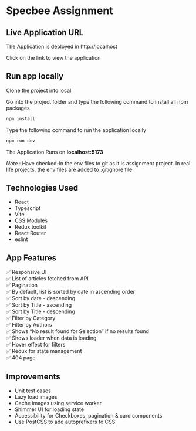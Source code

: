# Specbee Assignment

## Live Application URL

The Application is deployed in http://localhost

Click on the link to view the application

## Run app locally
Clone the project into local

Go into the project folder and type the following command to install all npm packages

```bash
npm install
```

Type the following command to run the application locally

```bash
npm run dev
```

The Application Runs on **localhost:5173**

*Note* : Have checked-in the env files to git as it is assignment project. In real life projects, the env files are added to .gitignore file

## Technologies Used
- React
- Typescript
- Vite
- CSS Modules
- Redux toolkit
- React Router
- eslint

## App Features
✅ Responsive UI\
✅ List of articles fetched from API\
✅ Pagination\
✅ By default, list is sorted by date in ascending order\
✅ Sort by date - descending\
✅ Sort by Title - ascending\
✅ Sort by Title - descending\
✅ Filter by Category\
✅ Filter by Authors\
✅ Shows “No result found for Selection” if no results found\
✅ Shows loader when data is loading\
✅ Hover effect for filters\
✅ Redux for state management\
✅ 404 page

## Improvements
- Unit test cases
- Lazy load images
- Cache images using service worker
- Shimmer UI for loading state
- Accessibility for Checkboxes, pagination & card components
- Use PostCSS to add autoprefixers to CSS
